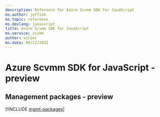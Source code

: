 ```yaml
---
description: Reference for Azure Scvmm SDK for JavaScript
ms.author: jeffish
ms.topic: reference
ms.devlang: javascript
title: Azure Scvmm SDK for JavaScript
ms.service: scvmm
author: xirzec
ms.data: 09/12/2022
---
```

# Azure Scvmm SDK for JavaScript - preview

## Management packages - preview
[!INCLUDE [mgmt-packages](scvmm-mgmt-index.md)]